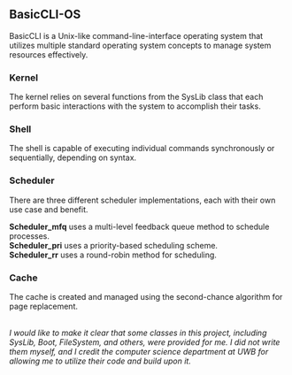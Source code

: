## BasicCLI-OS
BasicCLI is a Unix-like command-line-interface operating system that utilizes multiple standard operating system concepts to manage system resources effectively.

### Kernel
The kernel relies on several functions from the SysLib class that each perform basic interactions with the system to accomplish their tasks.

### Shell
The shell is capable of executing individual commands synchronously or sequentially, depending on syntax.

### Scheduler
There are three different scheduler implementations, each with their own use case and benefit.

**Scheduler_mfq** uses a multi-level feedback queue method to schedule processes. <br />
**Scheduler_pri** uses a priority-based scheduling scheme. <br />
**Scheduler_rr** uses a round-robin method for scheduling.

### Cache
The cache is created and managed using the second-chance algorithm for page replacement. <br /> <br />

*I would like to make it clear that some classes in this project, including SysLib, Boot, FileSystem, and others, were provided for me. I did not write them myself, and I credit the computer science department at UWB for allowing me to utilize their code and build upon it.*